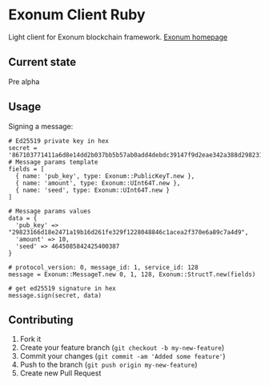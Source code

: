 # Exonum Client Ruby

Light client for Exonum blockchain framework. [Exonum homepage](https://exonum.com)

## Current state

Pre alpha

## Usage

Signing a message:

    # Ed25519 private key in hex
    secret = '867103771411a6d8e14dd2b037bb5b57ab0add4debdc39147f9d2eae342a388d29823166d18e2471a19b16d261fe329f1228048846c1acea2f370e6a89c7a4d9'
    # Message params template
    fields = [
      { name: 'pub_key', type: Exonum::PublicKeyT.new },
      { name: 'amount', type: Exonum::UInt64T.new },
      { name: 'seed', type: Exonum::UInt64T.new }
    ]

    # Message params values
    data = {
      'pub_key' => "29823166d18e2471a19b16d261fe329f1228048846c1acea2f370e6a89c7a4d9",
      'amount' => 10,
      'seed' => 4645085842425400387
    }

    # protocol_version: 0, message_id: 1, service_id: 128 
    message = Exonum::MessageT.new 0, 1, 128, Exonum::StructT.new(fields)

    # get ed25519 signature in hex
    message.sign(secret, data)

## Contributing

1. Fork it
2. Create your feature branch (`git checkout -b my-new-feature`)
3. Commit your changes (`git commit -am 'Added some feature'`)
4. Push to the branch (`git push origin my-new-feature`)
5. Create new Pull Request
